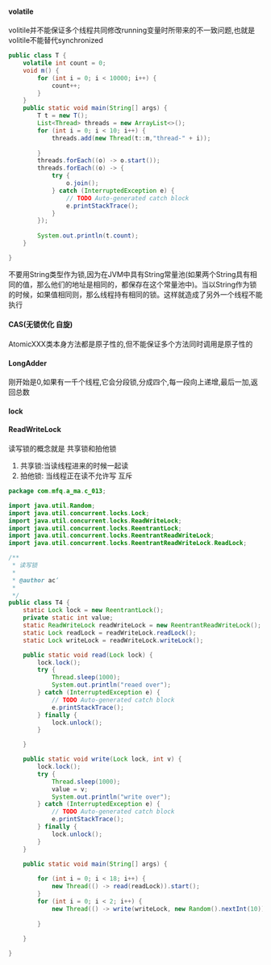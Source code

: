 #### volatile

volitile并不能保证多个线程共同修改running变量时所带来的不一致问题,也就是volitile不能替代synchronized

```java
public class T {
	volatile int count = 0;
	void m() {
		for (int i = 0; i < 10000; i++) {
			count++;
		}
	}
	public static void main(String[] args) {
		T t = new T();
		List<Thread> threads = new ArrayList<>();
		for (int i = 0; i < 10; i++) {
			threads.add(new Thread(t::m,"thread-" + i));
			
		}
		threads.forEach((o) -> o.start());
		threads.forEach((o) -> {
			try {
				o.join();
			} catch (InterruptedException e) {
				// TODO Auto-generated catch block
				e.printStackTrace();
			}
		});
		
		System.out.println(t.count);
	}

}
```

不要用String类型作为锁,因为在JVM中具有String常量池(如果两个String具有相同的值，那么他们的地址是相同的，都保存在这个常量池中)。当以String作为锁的时候，如果值相同则，那么线程持有相同的锁。这样就造成了另外一个线程不能执行



#### CAS(无锁优化 自旋)

AtomicXXX类本身方法都是原子性的,但不能保证多个方法同时调用是原子性的

#### LongAdder

刚开始是0,如果有一千个线程,它会分段锁,分成四个,每一段向上递增,最后一加,返回总数

#### lock



#### ReadWriteLock

读写锁的概念就是 共享锁和拍他锁

1. 共享锁:当读线程进来的时候一起读
2. 拍他锁: 当线程正在读不允许写 互斥

```java
package com.mfq.a_ma.c_013;

import java.util.Random;
import java.util.concurrent.locks.Lock;
import java.util.concurrent.locks.ReadWriteLock;
import java.util.concurrent.locks.ReentrantLock;
import java.util.concurrent.locks.ReentrantReadWriteLock;
import java.util.concurrent.locks.ReentrantReadWriteLock.ReadLock;

/**
 * 读写锁
 * 
 * @author ac‘
 *
 */
public class T4 {
	static Lock lock = new ReentrantLock();
	private static int value;
	static ReadWriteLock readWriteLock = new ReentrantReadWriteLock();
	static Lock readLock = readWriteLock.readLock();
	static Lock writeLock = readWriteLock.writeLock();

	public static void read(Lock lock) {
		lock.lock();
		try {
			Thread.sleep(1000);
			System.out.println("reaed over");
		} catch (InterruptedException e) {
			// TODO Auto-generated catch block
			e.printStackTrace();
		} finally {
			lock.unlock();
		}

	}

	public static void write(Lock lock, int v) {
		lock.lock();
		try {
			Thread.sleep(1000);
			value = v;
			System.out.println("write over");
		} catch (InterruptedException e) {
			// TODO Auto-generated catch block
			e.printStackTrace();
		} finally {
			lock.unlock();
		}
	}

	public static void main(String[] args) {
		
		for (int i = 0; i < 18; i++) {
			new Thread(() -> read(readLock)).start();
		}
		for (int i = 0; i < 2; i++) {
			new Thread(() -> write(writeLock, new Random().nextInt(10))).start();
			
		}
		
	}

}

```

